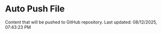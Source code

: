 # Auto Push File

Content that will be pushed to GitHub repository.
Last updated: 08/12/2025, 07:43:23 PM